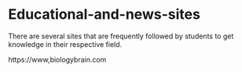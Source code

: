 # Educational-and-news-sites
There are several sites that are frequently followed by students to get knowledge in their respective field.

https://www,biologybrain.com
